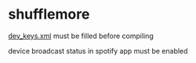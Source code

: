# shufflemore

[dev_keys.xml](app/src/main/res/values/dev_keys.xml) must be filled before compiling

device broadcast status in spotify app must be enabled